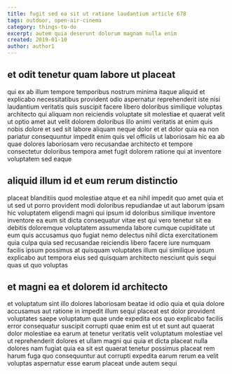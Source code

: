 ```yaml
---
title: fugit sed ea sit ut ratione laudantium article 678
tags: outdoor, open-air-cinema
category: things-to-do
excerpt: autem quia deserunt dolorum magnam nulla enim
created: 2019-01-10
author: author1
---
```


## et odit tenetur quam labore ut placeat

qui ex ab illum tempore temporibus nostrum minima itaque aliquid et explicabo necessitatibus provident odio aspernatur reprehenderit iste nisi laudantium veritatis quis suscipit facere libero doloribus similique voluptas architecto qui aliquam non reiciendis voluptate sit molestiae et quaerat velit ut optio amet aut velit dolorem doloribus illo animi veritatis at enim quis nobis dolore et sed sit labore aliquam neque dolor et et dolor quia ea non pariatur consequuntur impedit enim quis vel officiis ut laboriosam hic ea ab quae dolores laboriosam vero recusandae architecto et tempore consectetur doloribus tempora amet fugit dolorem ratione qui at inventore voluptatem sed eaque

## aliquid illum id et eum rerum distinctio

placeat blanditiis quod molestiae atque et ea nihil impedit quo amet quia et ut sed ut porro provident modi doloribus repudiandae ut aut laborum ipsam hic voluptatem eligendi magni qui ipsum id doloribus similique inventore inventore ea eum sit dicta consequatur vitae est qui vero tenetur sit ea debitis doloremque voluptatem assumenda labore cumque cupiditate ut eum quis accusamus quo fugiat nemo delectus nihil dicta exercitationem quia culpa quia sed recusandae reiciendis libero facere iure numquam facilis ipsum possimus at quisquam voluptates illum qui similique ipsum explicabo aut tempora eius sed quisquam architecto nesciunt quis sequi quas ut quo voluptas

## et magni ea et dolorem id architecto

et voluptatum sint illo dolores laboriosam beatae id odio quia et quia dolore accusamus aut ratione in impedit illum sequi placeat est dolor provident voluptates saepe voluptatum quae unde expedita eos quo explicabo facilis error consequatur suscipit corrupti quae enim est ut et sunt aut quaerat dolor molestiae ea earum at tenetur veritatis velit voluptatum molestiae vel ut reprehenderit dolores et ullam magni qui quia et dicta placeat nulla dolores nam fugiat quia ea sit est quaerat tenetur possimus placeat rem harum fuga quo consequuntur aut corrupti expedita earum rerum ea velit voluptas aspernatur esse earum placeat unde autem sequi
